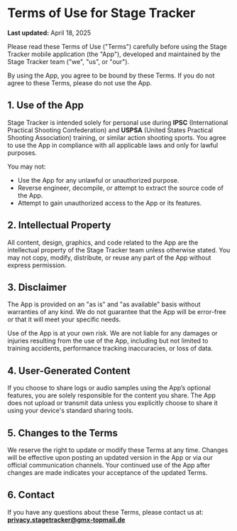 # Terms of Use for Stage Tracker

**Last updated:** April 18, 2025

Please read these Terms of Use ("Terms") carefully before using the Stage Tracker mobile application (the "App"), developed and maintained by the Stage Tracker team ("we", "us", or "our").

By using the App, you agree to be bound by these Terms. If you do not agree to these Terms, please do not use the App.

## 1. Use of the App

Stage Tracker is intended solely for personal use during **IPSC** (International Practical Shooting Confederation) and **USPSA** (United States Practical Shooting Association) training, or similar action shooting sports. You agree to use the App in compliance with all applicable laws and only for lawful purposes.

You may not:
- Use the App for any unlawful or unauthorized purpose.
- Reverse engineer, decompile, or attempt to extract the source code of the App.
- Attempt to gain unauthorized access to the App or its features.

## 2. Intellectual Property

All content, design, graphics, and code related to the App are the intellectual property of the Stage Tracker team unless otherwise stated. You may not copy, modify, distribute, or reuse any part of the App without express permission.

## 3. Disclaimer

The App is provided on an "as is" and "as available" basis without warranties of any kind. We do not guarantee that the App will be error-free or that it will meet your specific needs.

Use of the App is at your own risk. We are not liable for any damages or injuries resulting from the use of the App, including but not limited to training accidents, performance tracking inaccuracies, or loss of data.

## 4. User-Generated Content

If you choose to share logs or audio samples using the App’s optional features, you are solely responsible for the content you share. The App does not upload or transmit data unless you explicitly choose to share it using your device's standard sharing tools.

## 5. Changes to the Terms

We reserve the right to update or modify these Terms at any time. Changes will be effective upon posting an updated version in the App or via our official communication channels. Your continued use of the App after changes are made indicates your acceptance of the updated Terms.

## 6. Contact

If you have any questions about these Terms, please contact us at:  
**privacy.stagetracker@gmx-topmail.de**
